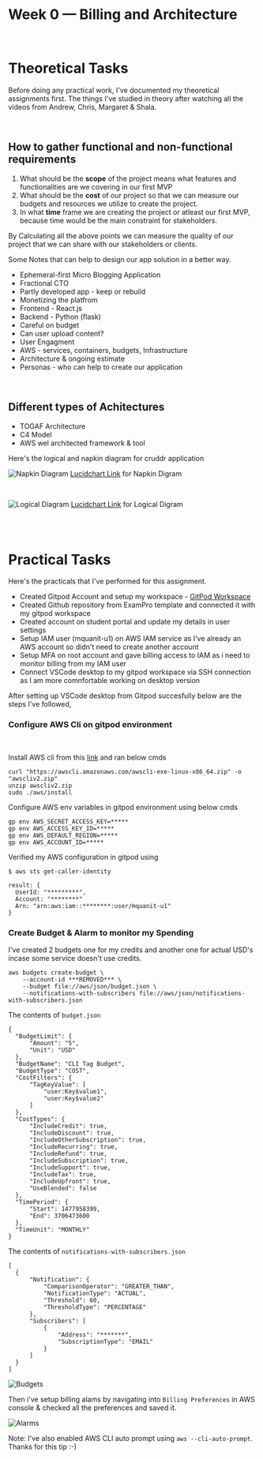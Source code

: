 # Week 0 — Billing and Architecture
<br />

# Theoretical Tasks
Before doing any practical work, I've documented my theoretical assignments first. 
The things I've studied in theory after watching all the videos from Andrew, Chris, Margaret & Shala.

<br />

## How to gather functional and non-functional requirements

1. What should be the **scope** of the project means what features and functionalities are we covering in our first MVP
2. What should be the **cost** of our project so that we can measure our budgets and resources we utilize to create the project.
3. In what **time** frame we are creating the project or atleast our first MVP, because time would be the main constraint for stakeholders.

By Calculating all the above points we can measure the quality of our project that we can share with our stakeholders or clients.

Some Notes that can help to design our app solution in a better way.

- Ephemeral-first Micro Blogging Application
- Fractional CTO
- Partly developed app - keep or rebuild
- Monetizing the platfrom
- Frontend - React.js
- Backend - Python  (flask)
- Careful on budget
- Can user upload content?
- User Engagment
- AWS - services, containers, budgets, Infrastructure
- Architecture & ongoing estimate 
- Personas - who can help to create our application

<br />

## Different types of Achitectures

- TOGAF Architecture
- C4 Model
- AWS wel architected framework & tool

Here's the logical and napkin diagram for cruddr application

![Napkin Diagram](../_docs/assets/logical-diagram.png)
[Lucidchart Link](https://lucid.app/documents/view/0fa947d2-825d-4024-bcc4-fde549375f9c/view) for Napkin Digram

<br />

![Logical Diagram](../_docs/assets/logical-diagram.png)
[Lucidchart Link](https://lucid.app/lucidchart/107716e7-8c87-4e91-9533-eec565b05b51/view) for Logical Digram


<br />
<br />

# Practical Tasks

Here's the practicals that I've performed for this assignment.

- Created Gitpod Account and setup my workspace - [GitPod Workspace](https://mohammadqua-awsbootcamp-3mtwn1cehr4.ws-us87.gitpod.io/)
- Created Github repository from ExamPro template and connected it with my gitpod workspace
- Created account on student portal and update my details in user settings
- Setup IAM user (mquanit-u1) on AWS IAM service as I've already an AWS account so didn't need to create another account
- Setup MFA on root account and gave billing access to IAM as i need to monitor billing from my IAM user
- Connect VSCode desktop to my gitpod workspace via SSH connection as I am more comnfortable working on desktop version

After setting up VSCode desktop from Gitpod succesfully below are the steps I've followed,

### Configure AWS Cli on gitpod environment

<br />

Install AWS cli from this [link](https://docs.aws.amazon.com/cli/latest/userguide/getting-started-install.html) and ran below cmds
```
curl "https://awscli.amazonaws.com/awscli-exe-linux-x86_64.zip" -o "awscliv2.zip"
unzip awscliv2.zip
sudo ./aws/install
```

Configure AWS env variables in gitpod environment using below cmds
```
gp env AWS_SECRET_ACCESS_KEY=*****
gp env AWS_ACCESS_KEY_ID=*****
gp env AWS_DEFAULT_REGION=*****
gp env AWS_ACCOUNT_ID=*****
```

Verified my AWS configuration in gitpod using
```
$ aws sts get-caller-identity

result: {
  UserId: "*********",
  Account: "********"
  Arn: "arn:aws:iam::********:user/mquanit-u1"
}
```


### Create Budget & Alarm to monitor my Spending

I've created 2 budgets one for my credits and another one for actual USD's incase some service doesn't use credits.

```
aws budgets create-budget \
    --account-id ***REMOVED*** \
    --budget file://aws/json/budget.json \
    --notifications-with-subscribers file://aws/json/notifications-with-subscribers.json
```

The contents of ```budget.json```

```
{
  "BudgetLimit": {
      "Amount": "5",
      "Unit": "USD"
  },
  "BudgetName": "CLI Tag Budget",
  "BudgetType": "COST",
  "CostFilters": {
      "TagKeyValue": [
          "user:Key$value1",
          "user:Key$value2"
      ]
  },
  "CostTypes": {
      "IncludeCredit": true,
      "IncludeDiscount": true,
      "IncludeOtherSubscription": true,
      "IncludeRecurring": true,
      "IncludeRefund": true,
      "IncludeSubscription": true,
      "IncludeSupport": true,
      "IncludeTax": true,
      "IncludeUpfront": true,
      "UseBlended": false
  },
  "TimePeriod": {
      "Start": 1477958399,
      "End": 3706473600
  },
  "TimeUnit": "MONTHLY"
}
```
The contents of ```notifications-with-subscribers.json```

```
[
  {
      "Notification": {
          "ComparisonOperator": "GREATER_THAN",
          "NotificationType": "ACTUAL",
          "Threshold": 60,
          "ThresholdType": "PERCENTAGE"
      },
      "Subscribers": [
          {
              "Address": "*******",
              "SubscriptionType": "EMAIL"
          }
      ]
  }
]
```
![Budgets](../_docs/assets/Billing-Management-Console.png)


Then i've setup billing alams by navigating into ```Billing Preferences``` in AWS console & checked all the preferences and saved it.

![Alarms](../_docs/assets/alarms-pref.png)

Note: I've also enabled AWS CLI auto prompt using ```aws --cli-auto-prompt```. Thanks for this tip :-)





